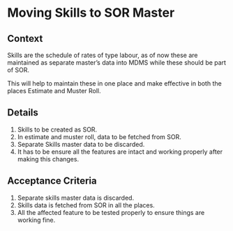 # Moving Skills to SOR Master

## Context

Skills are the schedule of rates of type labour, as of now these are maintained as separate master’s data into MDMS while these should be part of SOR.

This will help to maintain these in one place and make effective in both the places Estimate and Muster Roll.

## Details <a href="#details" id="details"></a>

1. Skills to be created as SOR.
2. In estimate and muster roll, data to be fetched from SOR.
3. Separate Skills master data to be discarded.
4. It has to be ensure all the features are intact and working properly after making this changes.

## Acceptance Criteria <a href="#acceptancecriteria" id="acceptancecriteria"></a>

1. Separate skills master data is discarded.
2. Skills data is fetched from SOR in all the places.
3. All the affected feature to be tested properly to ensure things are working fine.
